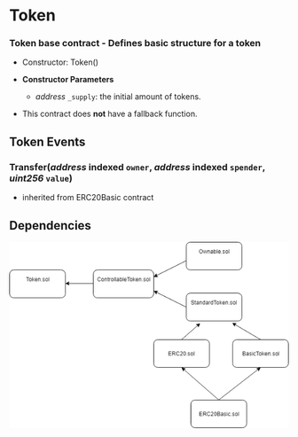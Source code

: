 # Token

### Token base contract - Defines basic structure for a token

- Constructor: Token()
- **Constructor Parameters**
  * *address* `_supply`: the initial amount of tokens.

- This contract does **not** have a fallback function.

## Token Events

### Transfer(*address* indexed `owner`, *address* indexed `spender`, *uint256* `value`)
  - inherited from ERC20Basic contract

## Dependencies
![Token inheritance diagram](/diagrams/token.png)
